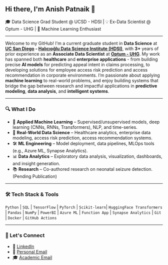 ## Hi there, I'm Anish Patnaik 👋



🎓 Data Science Grad Student @ UCSD - HDSI | 💡 Ex-Data Scientist @ Optum - UHG | 🚀 Machine Learning Enthusiast

---

Welcome to my GitHub!
I'm a current graduate student in **Data Science** at **[UC San Diego](https://ucsd.edu) - [Halıcıoğlu Data Science Institute (HDSI)](https://datascience.ucsd.edu)**, with **3+** years of prior experience as an **Associate Data Scientist** at **[Optum - UHG](https://www.optum.com/en/)**. My work has spanned both **healthcare** and **enterprise applications** - from building precise **AI models** for predicting appeal intent in claims processing, to developing solutions for employee access risk prediction and access recommendation in corporate environments. I’m passionate about applying **machine learning** to real-world problems, and enjoy building systems that bridge the gap between research and impactful applications in **predictive modeling**, **data analysis**, and **intelligent systems**.

---

### 🔍 What I Do

- 🧠 **Applied Machine Learning** – Supervised/unsupervised models, deep learning (CNNs, RNNs, Transformers), NLP, and time-series.
- 📂 **Real-World Data Science** – Healthcare analytics, enterprise data modeling, access risk prediction, access recommendation systems.
- 🛠️ **ML Engineering** – Model deployment, data pipelines, MLOps tools (e.g., Azure ML, Synapse Analytics).
- 📊 **Data Analytics** – Exploratory data analysis, visualization, dashboards, and insight generation.
- 📚 **Research** – Co-authored research on neonatal seizure detection. (Pending Publication)

---

### 🛠️ Tech Stack & Tools

`Python` | `SQL` | `TensorFlow` | `PyTorch` | `Scikit-learn`| `HuggingFace Transformers` | `Pandas` | `NumPy` |  `PowerBI` | `Azure ML` | `Function App` | `Synapse Analytics`  | `Git` | `Docker` | `GitHub Actions`

---

### 💬 Let's Connect

- 🔗 [LinkedIn](https://www.linkedin.com/in/anish-patnaik-7241a6179/)
- 📧 [Personal Email](mailto:apatnaik0@gmail.com)
- 🎓 [Academic Email](mailto:anpatnaik@ucsd.edu)


